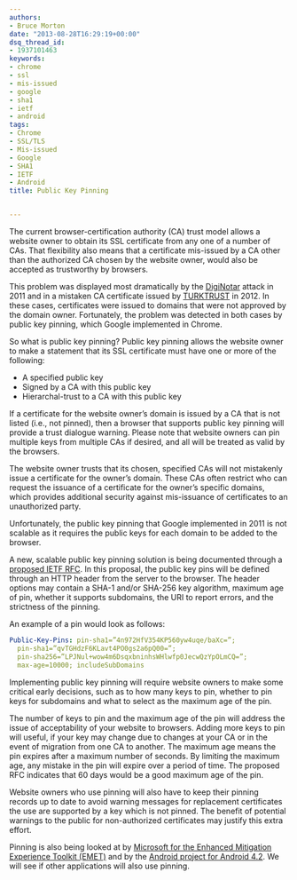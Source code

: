```yaml
---
authors:
- Bruce Morton
date: "2013-08-28T16:29:19+00:00"
dsq_thread_id:
- 1937101463
keywords:
- chrome
- ssl
- mis-issued
- google
- sha1
- ietf
- android
tags:
- Chrome
- SSL/TLS
- Mis-issued
- Google
- SHA1
- IETF
- Android
title: Public Key Pinning


---
```

The current browser-certification authority (CA) trust model allows a website owner to obtain its SSL certificate from any one of a number of CAs. That flexibility also means that a certificate mis-issued by a CA other than the authorized CA chosen by the website owner, would also be accepted as trustworthy by browsers.

This problem was displayed most dramatically by the [DigiNotar][1] attack in 2011 and in a mistaken CA certificate issued by [TURKTRUST][2] in 2012. In these cases, certificates were issued to domains that were not approved by the domain owner. Fortunately, the problem was detected in both cases by public key pinning, which Google implemented in Chrome.

So what is public key pinning? Public key pinning allows the website owner to make a statement that its SSL certificate must have one or more of the following:

  * A specified public key
  * Signed by a CA with this public key
  * Hierarchal-trust to a CA with this public key

If a certificate for the website owner’s domain is issued by a CA that is not listed (i.e., not pinned), then a browser that supports public key pinning will provide a trust dialogue warning. Please note that website owners can pin multiple keys from multiple CAs if desired, and all will be treated as valid by the browsers.

The website owner trusts that its chosen, specified CAs will not mistakenly issue a certificate for the owner’s domain. These CAs often restrict who can request the issuance of a certificate for the owner’s specific domains, which provides additional security against mis-issuance of certificates to an unauthorized party.

Unfortunately, the public key pinning that Google implemented in 2011 is not scalable as it requires the public keys for each domain to be added to the browser.

A new, scalable public key pinning solution is being documented through a [proposed IETF RFC][3]. In this proposal, the public key pins will be defined through an HTTP header from the server to the browser. The header options may contain a SHA-1 and/or SHA-256 key algorithm, maximum age of pin, whether it supports subdomains, the URI to report errors, and the strictness of the pinning.

An example of a pin would look as follows:

```yaml
Public-Key-Pins: pin-sha1=”4n972HfV354KP560yw4uqe/baXc=”;
  pin-sha1=”qvTGHdzF6KLavt4PO0gs2a6pQ00=”;
  pin-sha256=”LPJNul+wow4m6DsqxbninhsWHlwfp0JecwQzYpOLmCQ=”;
  max-age=10000; includeSubDomains
```

Implementing public key pinning will require website owners to make some critical early decisions, such as to how many keys to pin, whether to pin keys for subdomains and what to select as the maximum age of the pin.

The number of keys to pin and the maximum age of the pin will address the issue of acceptability of your website to browsers. Adding more keys to pin will useful, if your key may change due to changes at your CA or in the event of migration from one CA to another. The maximum age means the pin expires after a maximum number of seconds. By limiting the maximum age, any mistake in the pin will expire over a period of time. The proposed RFC indicates that 60 days would be a good maximum age of the pin.

Website owners who use pinning will also have to keep their pinning records up to date to avoid warning messages for replacement certificates the use are supported by a key which is not pinned. The benefit of potential warnings to the public for non-authorized certificates may justify this extra effort.

Pinning is also being looked at by [Microsoft for the Enhanced Mitigation Experience Toolkit (EMET)][4] and by the [Android project for Android 4.2][5]. We will see if other applications will also use pinning.

 [1]: https://en.wikipedia.org/wiki/DigiNotar#Issuance_of_fraudulent_certificates
 [2]: http://turktrust.com.tr/en/kamuoyu-aciklamasi-en.html
 [3]: https://tools.ietf.org/html/draft-ietf-websec-key-pinning
 [4]: http://blogs.technet.com/b/srd/archive/2013/04/18/introducing-emet-v4-beta.aspx?Redirected=true
 [5]: http://nelenkov.blogspot.ca/2012/12/certificate-pinning-in-android-42.html